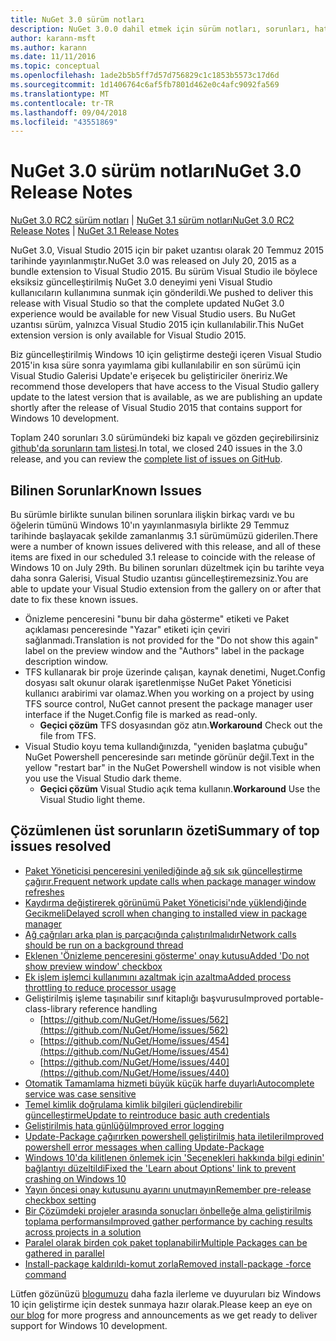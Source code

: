 ```yaml
---
title: NuGet 3.0 sürüm notları
description: NuGet 3.0.0 dahil etmek için sürüm notları, sorunları, hata düzeltmeleri, eklenen özellikler ve dcr bilinir.
author: karann-msft
ms.author: karann
ms.date: 11/11/2016
ms.topic: conceptual
ms.openlocfilehash: 1ade2b5b5ff7d57d756829c1c1853b5573c17d6d
ms.sourcegitcommit: 1d1406764c6af5fb7801d462e0c4afc9092fa569
ms.translationtype: MT
ms.contentlocale: tr-TR
ms.lasthandoff: 09/04/2018
ms.locfileid: "43551869"
---
```

# <a name="nuget-30-release-notes"></a><span data-ttu-id="9794d-103">NuGet 3.0 sürüm notları</span><span class="sxs-lookup"><span data-stu-id="9794d-103">NuGet 3.0 Release Notes</span></span>

<span data-ttu-id="9794d-104">[NuGet 3.0 RC2 sürüm notları](../release-notes/nuget-3.0-RC2.md) | [NuGet 3.1 sürüm notları](../release-notes/nuget-3.1.md)</span><span class="sxs-lookup"><span data-stu-id="9794d-104">[NuGet 3.0 RC2 Release Notes](../release-notes/nuget-3.0-RC2.md) | [NuGet 3.1 Release Notes](../release-notes/nuget-3.1.md)</span></span>

<span data-ttu-id="9794d-105">NuGet 3.0, Visual Studio 2015 için bir paket uzantısı olarak 20 Temmuz 2015 tarihinde yayınlanmıştır.</span><span class="sxs-lookup"><span data-stu-id="9794d-105">NuGet 3.0 was released on July 20, 2015 as a bundle extension to Visual Studio 2015.</span></span> <span data-ttu-id="9794d-106">Bu sürüm Visual Studio ile böylece eksiksiz güncelleştirilmiş NuGet 3.0 deneyimi yeni Visual Studio kullanıcıların kullanımına sunmak için gönderildi.</span><span class="sxs-lookup"><span data-stu-id="9794d-106">We pushed to deliver this release with Visual Studio so that the complete updated NuGet 3.0 experience would be available for new Visual Studio users.</span></span> <span data-ttu-id="9794d-107">Bu NuGet uzantısı sürüm, yalnızca Visual Studio 2015 için kullanılabilir.</span><span class="sxs-lookup"><span data-stu-id="9794d-107">This NuGet extension version is only available for Visual Studio 2015.</span></span>

<span data-ttu-id="9794d-108">Biz güncelleştirilmiş Windows 10 için geliştirme desteği içeren Visual Studio 2015'in kısa süre sonra yayımlama gibi kullanılabilir en son sürümü için Visual Studio Galerisi Update'e erişecek bu geliştiriciler öneririz.</span><span class="sxs-lookup"><span data-stu-id="9794d-108">We recommend those developers that have access to the Visual Studio gallery update to the latest version that is available, as we are publishing an update shortly after the release of Visual Studio 2015 that contains support for Windows 10 development.</span></span>

<span data-ttu-id="9794d-109">Toplam 240 sorunları 3.0 sürümündeki biz kapalı ve gözden geçirebilirsiniz [github'da sorunların tam listesi](https://github.com/NuGet/Home/issues?q=milestone%3A3.0.0-RTM+is%3Aclosed).</span><span class="sxs-lookup"><span data-stu-id="9794d-109">In total, we closed 240 issues in the 3.0 release, and you can review the [complete list of issues on GitHub](https://github.com/NuGet/Home/issues?q=milestone%3A3.0.0-RTM+is%3Aclosed).</span></span>

## <a name="known-issues"></a><span data-ttu-id="9794d-110">Bilinen Sorunlar</span><span class="sxs-lookup"><span data-stu-id="9794d-110">Known Issues</span></span>

<span data-ttu-id="9794d-111">Bu sürümle birlikte sunulan bilinen sorunlara ilişkin birkaç vardı ve bu öğelerin tümünü Windows 10'ın yayınlanmasıyla birlikte 29 Temmuz tarihinde başlayacak şekilde zamanlanmış 3.1 sürümümüzü giderilen.</span><span class="sxs-lookup"><span data-stu-id="9794d-111">There were a number of known issues delivered with this release, and all of these items are fixed in our scheduled 3.1 release to coincide with the release of Windows 10 on July 29th.</span></span>  <span data-ttu-id="9794d-112">Bu bilinen sorunları düzeltmek için bu tarihte veya daha sonra Galerisi, Visual Studio uzantısı güncelleştiremezsiniz.</span><span class="sxs-lookup"><span data-stu-id="9794d-112">You are able to update your Visual Studio extension from the gallery on or after that date to fix these known issues.</span></span>

*  <span data-ttu-id="9794d-113">Önizleme penceresini "bunu bir daha gösterme" etiketi ve Paket açıklaması penceresinde "Yazar" etiketi için çeviri sağlanmadı.</span><span class="sxs-lookup"><span data-stu-id="9794d-113">Translation is not provided for the "Do not show this again" label on the preview window and the "Authors" label in the package description window.</span></span>
*  <span data-ttu-id="9794d-114">TFS kullanarak bir proje üzerinde çalışan, kaynak denetimi, Nuget.Config dosyası salt okunur olarak işaretlenmişse NuGet Paket Yöneticisi kullanıcı arabirimi var olamaz.</span><span class="sxs-lookup"><span data-stu-id="9794d-114">When you working on a project by using TFS source control, NuGet cannot present the package manager user interface if the Nuget.Config file is marked as read-only.</span></span>
   * <span data-ttu-id="9794d-115">**Geçici çözüm** TFS dosyasından göz atın.</span><span class="sxs-lookup"><span data-stu-id="9794d-115">**Workaround** Check out the file from TFS.</span></span>
*  <span data-ttu-id="9794d-116">Visual Studio koyu tema kullandığınızda, "yeniden başlatma çubuğu" NuGet Powershell penceresinde sarı metinde görünür değil.</span><span class="sxs-lookup"><span data-stu-id="9794d-116">Text in the yellow "restart bar" in the NuGet Powershell window is not visible when you use the Visual Studio dark theme.</span></span>
   * <span data-ttu-id="9794d-117">**Geçici çözüm** Visual Studio açık tema kullanın.</span><span class="sxs-lookup"><span data-stu-id="9794d-117">**Workaround** Use the Visual Studio light theme.</span></span>


## <a name="summary-of-top-issues-resolved"></a><span data-ttu-id="9794d-118">Çözümlenen üst sorunların özeti</span><span class="sxs-lookup"><span data-stu-id="9794d-118">Summary of top issues resolved</span></span>

* [<span data-ttu-id="9794d-119">Paket Yöneticisi penceresini yenilediğinde ağ sık sık güncelleştirme çağırır.</span><span class="sxs-lookup"><span data-stu-id="9794d-119">Frequent network update calls when package manager window refreshes</span></span>](https://github.com/NuGet/Home/issues/515)
* [<span data-ttu-id="9794d-120">Kaydırma değiştirerek görünümü Paket Yöneticisi'nde yüklendiğinde Gecikmeli</span><span class="sxs-lookup"><span data-stu-id="9794d-120">Delayed scroll when changing to installed view in package manager</span></span>](https://github.com/NuGet/Home/issues/519)
* [<span data-ttu-id="9794d-121">Ağ çağrıları arka plan iş parçacığında çalıştırılmalıdır</span><span class="sxs-lookup"><span data-stu-id="9794d-121">Network calls should be run on a background thread</span></span>](https://github.com/NuGet/Home/issues/516)
* [<span data-ttu-id="9794d-122">Eklenen 'Önizleme penceresini gösterme' onay kutusu</span><span class="sxs-lookup"><span data-stu-id="9794d-122">Added 'Do not show preview window' checkbox</span></span>](https://github.com/NuGet/Home/issues/566)
* [<span data-ttu-id="9794d-123">Ek işlem işlemci kullanımını azaltmak için azaltma</span><span class="sxs-lookup"><span data-stu-id="9794d-123">Added process throttling to reduce processor usage</span></span>](https://github.com/NuGet/Home/issues/356)
* <span data-ttu-id="9794d-124">Geliştirilmiş işleme taşınabilir sınıf kitaplığı başvurusu</span><span class="sxs-lookup"><span data-stu-id="9794d-124">Improved portable-class-library reference handling</span></span>
    * [https://github.com/NuGet/Home/issues/562](https://github.com/NuGet/Home/issues/562)
    * [https://github.com/NuGet/Home/issues/454](https://github.com/NuGet/Home/issues/454)
    * [https://github.com/NuGet/Home/issues/440](https://github.com/NuGet/Home/issues/440)
* [<span data-ttu-id="9794d-125">Otomatik Tamamlama hizmeti büyük küçük harfe duyarlı</span><span class="sxs-lookup"><span data-stu-id="9794d-125">Autocomplete service was case sensitive</span></span>](https://github.com/NuGet/Home/issues/198)
* [<span data-ttu-id="9794d-126">Temel kimlik doğrulama kimlik bilgileri güçlendirebilir güncelleştirme</span><span class="sxs-lookup"><span data-stu-id="9794d-126">Update to reintroduce basic auth credentials</span></span>](https://github.com/NuGet/Home/issues/456)
* [<span data-ttu-id="9794d-127">Geliştirilmiş hata günlüğü</span><span class="sxs-lookup"><span data-stu-id="9794d-127">Improved error logging</span></span>](https://github.com/NuGet/Home/issues/407)
* [<span data-ttu-id="9794d-128">Update-Package çağırırken powershell geliştirilmiş hata iletileri</span><span class="sxs-lookup"><span data-stu-id="9794d-128">Improved powershell error messages when calling Update-Package</span></span>](https://github.com/NuGet/Home/issues/5)
* [<span data-ttu-id="9794d-129">Windows 10'da kilitlenen önlemek için 'Seçenekleri hakkında bilgi edinin' bağlantıyı düzeltildi</span><span class="sxs-lookup"><span data-stu-id="9794d-129">Fixed the 'Learn about Options' link to prevent crashing on Windows 10</span></span>](https://github.com/NuGet/Home/issues/822)
* [<span data-ttu-id="9794d-130">Yayın öncesi onay kutusunu ayarını unutmayın</span><span class="sxs-lookup"><span data-stu-id="9794d-130">Remember pre-release checkbox setting</span></span>](https://github.com/NuGet/Home/issues/732)
* [<span data-ttu-id="9794d-131">Bir Çözümdeki projeler arasında sonuçları önbelleğe alma geliştirilmiş toplama performansı</span><span class="sxs-lookup"><span data-stu-id="9794d-131">Improved gather performance by caching results across projects in a solution</span></span>](https://github.com/NuGet/Home/issues/721)
* [<span data-ttu-id="9794d-132">Paralel olarak birden çok paket toplanabilir</span><span class="sxs-lookup"><span data-stu-id="9794d-132">Multiple Packages can be gathered in parallel</span></span>](https://github.com/NuGet/Home/issues/713)
* [<span data-ttu-id="9794d-133">Install-package kaldırıldı-komut zorla</span><span class="sxs-lookup"><span data-stu-id="9794d-133">Removed install-package -force command</span></span>](https://github.com/NuGet/Home/issues/697)

<span data-ttu-id="9794d-134">Lütfen gözünüzü [blogumuzu](http://blog.nuget.org) daha fazla ilerleme ve duyuruları biz Windows 10 için geliştirme için destek sunmaya hazır olarak.</span><span class="sxs-lookup"><span data-stu-id="9794d-134">Please keep an eye on [our blog](http://blog.nuget.org) for more progress and announcements as we get ready to deliver support for Windows 10 development.</span></span>